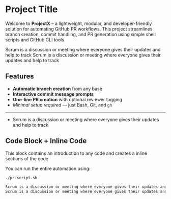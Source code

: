# Project Title


Welcome to **ProjectX** – a lightweight, modular, and developer-friendly solution for automating GitHub PR workflows. This project streamlines branch creation, commit handling, and PR generation using simple shell scripts and GitHub CLI tools.

Scrum is a discussion or meeting where everyone gives their updates and help to track
Scrum is a discussion or meeting where everyone gives their updates and help to track
## Features 
  
- **Automatic branch creation** from any base
- **Interactive commit message prompts**
- **One-line PR creation** with optional reviewer tagging
- *Minimal setup required* — just Bash, Git, and `gh`

---


- Scrum is a discussion or meeting where everyone gives their updates and help to track
## Code Block + Inline Code
This block contains an introduction to any code and creates a inline sections of the code

You can run the entire automation using:

```bash
./pr-script.sh

Scrum is a discussion or meeting where everyone gives their updates and help to track
Scrum is a discussion or meeting where everyone gives their updates and help to track
